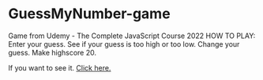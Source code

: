 # GuessMyNumber-game
Game from Udemy - The Complete JavaScript Course 2022
HOW TO PLAY: Enter your guess. See if your guess is too high or too low. Change your guess. Make highscore 20.
<p> If you want to see it. <a href="https://dimitarmitev92.github.io/GuessMyNumber-game/">Click here.</a></p>
